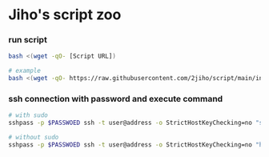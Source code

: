 # Jiho's script zoo

### run script
```bash
bash <(wget -qO- [Script URL])

# example
bash <(wget -qO- https://raw.githubusercontent.com/2jiho/script/main/init_ubuntu.sh)
```

### ssh connection with password and execute command
``` bash
# with sudo
sshpass -p $PASSWOED ssh -t user@address -o StrictHostKeyChecking=no "sudo -S <<< $PASSWORD hostname; sudo $CMD"

# without sudo
sshpass -p $PASSWOED ssh -t user@address -o StrictHostKeyChecking=no "hostname; $CMD"
```
